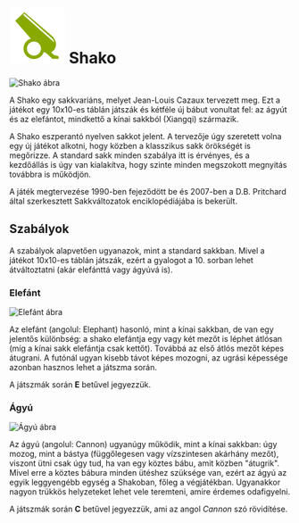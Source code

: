 # ![Shako ikon](https://github.com/gbtami/pychess-variants/blob/master/static/icons/shako.svg) Shako

![Shako ábra](https://github.com/gbtami/pychess-variants/blob/master/static/images/CVariantsGuide/Shako.png)

A Shako egy sakkvariáns, melyet Jean-Louis Cazaux tervezett meg. Ezt a játékot egy 10x10-es táblán játszák és kétféle új bábut vonultat fel: az ágyút és az elefántot, mindkettő a kínai sakkból (Xiangqi) származik.

A Shako eszperantó nyelven sakkot jelent. A tervezője úgy szeretett volna egy új játékot alkotni, hogy közben a klasszikus sakk örökségét is megőrizze. A standard sakk minden szabálya itt is érvényes, és a kezdőállás is úgy van kialakítva, hogy szinte minden megszokott megnyitás továbbra is működjön.

A játék megtervezése 1990-ben fejeződött be és 2007-ben a D.B. Pritchard által szerkesztett Sakkváltozatok enciklopédiájába is bekerült.

## Szabályok

A szabályok alapvetően ugyanazok, mint a standard sakkban. Mivel a játékot 10x10-es táblán játszák, ezért a gyalogot a 10. sorban lehet átváltoztatni (akár elefánttá vagy ágyúvá is).

### Elefánt

![Elefánt ábra](https://github.com/gbtami/pychess-variants/blob/master/static/images/CVariantsGuide/ShakoElephant.png)

Az elefánt (angolul: Elephant) hasonló, mint a kínai sakkban, de van egy jelentős különbség: a shako elefántja egy vagy két mezőt is léphet átlósan (míg a kínai sakk elefántja csak kettőt). Továbbá az első átlós mezőt képes átugrani. A futónál ugyan kisebb távot képes mozogni, az ugrási képessége azonban hasznos lehet a játszma során.

A játszmák során **E** betűvel jegyezzük.

### Ágyú

![Ágyú ábra](https://github.com/gbtami/pychess-variants/blob/master/static/images/CVariantsGuide/Cannon.png)

Az ágyú (angolul: Cannon) ugyanúgy működik, mint a kínai sakkban: úgy mozog, mint a bástya (függőlegesen vagy vízszintesen akárhány mezőt), viszont ütni csak úgy tud, ha van egy köztes bábu, amit közben "átugrik". Mivel erre a köztes bábura minden ütéshez szüksége van, ezért az ágyú az egyik leggyengébb egység a Shakoban, főleg a végjátékban. Ugyanakkor nagyon trükkös helyzeteket lehet vele teremteni, amire érdemes odafigyelni.

A játszmák során **C** betűvel jegyezzük, ami az angol *Cannon* szó rövidítése.
